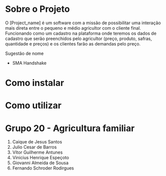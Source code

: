 # Sobre o Projeto

O [Project_name] é um software com a missão de possibilitar uma interação mais direta entre o pequeno e médio agricultor com o cliente final. Funcionando como um cadastro na plataforma onde teremos os dados de cadastro que serão preenchidos pelo agricultor (preço, produto, safras, quantidade e preços) e os clientes farão as demandas pelo preço.


Sugestão de nome 

* SMA Handshake


# Como instalar

# Como utilizar

# Grupo 20 - Agricultura familiar

1. Caique de Jesus Santos
1. Julio Cesar de Barros
1. Vítor Guilherme Antunes
1. Vinicius Henrique Espeçoto
1. Giovanni Almeida de Sousa
1. Fernando Schroder Rodirgues

